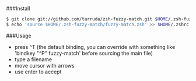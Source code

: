 ###Install

```zsh
$ git clone git://github.com/tarruda/zsh-fuzzy-match.git $HOME/.zsh-fuzzy-match
$ echo 'source $HOME/.zsh-fuzzy-match/fuzzy-match.zsh' >> $HOME/.zshrc
```

###Usage

- press ^T (the default binding, you can override with something like 'bindkey "^P" fuzzy-match' before sourcing the main file)
- type a filename
- move cursor with arrows
- use enter to accept
